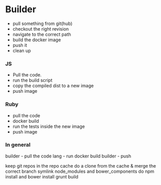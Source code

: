 # Builder

* pull something from git(hub)
* checkout the right revision
* navigate to the correct path
* build the docker image
* push it
* clean up

### JS

* Pull the code.
* run the build script
* copy the compiled dist to a new image
* push image

### Ruby

* pull the code
* docker build
* run the tests inside the new image
* push image

### In general

builder - pull the code
lang    - run docker build
builder - push


keep git repos in the repo cache
do a clone from the cache & merge the correct branch
symlink node_modules and bower_components
do npm install and bower install
grunt build
